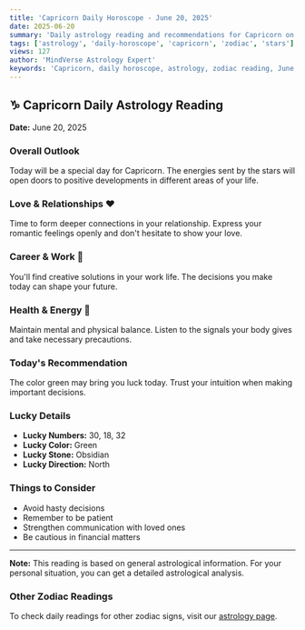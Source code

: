 ```yaml
---
title: 'Capricorn Daily Horoscope - June 20, 2025'
date: 2025-06-20
summary: 'Daily astrology reading and recommendations for Capricorn on June 20, 2025.'
tags: ['astrology', 'daily-horoscope', 'capricorn', 'zodiac', 'stars']
views: 127
author: 'MindVerse Astrology Expert'
keywords: 'Capricorn, daily horoscope, astrology, zodiac reading, June 20, 2025'
---
```


## ♑ Capricorn Daily Astrology Reading

**Date:** June 20, 2025

### Overall Outlook

Today will be a special day for Capricorn. The energies sent by the stars will open doors to positive developments in different areas of your life.

### Love & Relationships ❤️

Time to form deeper connections in your relationship. Express your romantic feelings openly and don't hesitate to show your love.

### Career & Work 💼

You'll find creative solutions in your work life. The decisions you make today can shape your future.

### Health & Energy 🌟

Maintain mental and physical balance. Listen to the signals your body gives and take necessary precautions.

### Today's Recommendation

The color green may bring you luck today. Trust your intuition when making important decisions.

### Lucky Details

- **Lucky Numbers:** 30, 18, 32
- **Lucky Color:** Green
- **Lucky Stone:** Obsidian
- **Lucky Direction:** North

### Things to Consider

- Avoid hasty decisions
- Remember to be patient
- Strengthen communication with loved ones
- Be cautious in financial matters

---

**Note:** This reading is based on general astrological information. For your personal situation, you can get a detailed astrological analysis.

### Other Zodiac Readings

To check daily readings for other zodiac signs, visit our [astrology page](/en/astrology).
